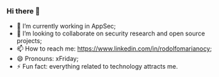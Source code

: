 ### Hi there 👋

- 🔭 I’m currently working in AppSec;
- 👯 I’m looking to collaborate on security research and open source projects;
- 📫 How to reach me: https://www.linkedin.com/in/rodolfomarianocy;
- 😄 Pronouns: xFriday;
- ⚡ Fun fact: everything related to technology attracts me.

